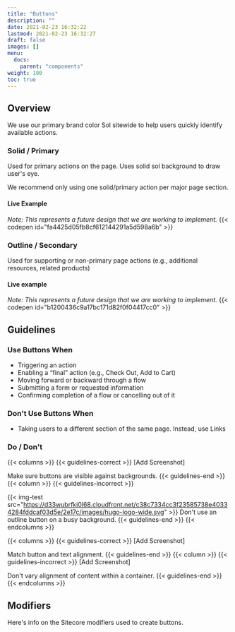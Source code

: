 ```yaml
---
title: "Buttons"
description: ""
date: 2021-02-23 16:32:22
lastmod: 2021-02-23 16:32:27
draft: false
images: []
menu:
  docs:
    parent: "components"
weight: 100
toc: true
---
```


## Overview

We use our primary brand color Sol sitewide to help users quickly identify available actions.

### Solid / Primary

Used for primary actions on the page. Uses solid sol background to draw user's eye.

We recommend only using one solid/primary action per major page section.

#### Live Example
*Note: This represents a future design that we are working to implement.*
{{< codepen id="fa4425d05fb8cf612144291a5d598a6b" >}}


### Outline / Secondary

Used for supporting or non-primary page actions (e.g., additional resources, related products)


#### Live example
*Note: This represents a future design that we are working to implement.*
{{< codepen id="b1200436c9a17bc171d82f0f04417cc0" >}}


<!-- ### Link Style -->

<!-- Do we want this? Idk -->



<!-- ### Full Width

Displays at full width of its container.

[example here] -->


<!-- ### Accessibility
[under construction] -->

## Guidelines

### Use Buttons When
- Triggering an action
- Enabling a “final” action (e.g., Check Out, Add to Cart)
- Moving forward or backward through a flow
- Submitting a form or requested information
- Confirming completion of a flow or cancelling out of it

### Don't Use Buttons When
- Taking users to a different section of the same page. Instead, use Links


### Do / Don't

{{< columns >}}
{{< guidelines-correct >}}
[Add Screenshot]

Make sure buttons are visible against backgrounds.
{{< guidelines-end >}}
{{< column >}}
{{< guidelines-incorrect >}}

{{< img-test src="https://d33wubrfki0l68.cloudfront.net/c38c7334cc3f23585738e40334284fddcaf03d5e/2e17c/images/hugo-logo-wide.svg" >}}
Don't use an outline button on a busy background.
{{< guidelines-end >}}
{{< endcolumns >}}

{{< columns >}}
{{< guidelines-correct >}}
[Add Screenshot]

Match button and text alignment.
{{< guidelines-end >}}
{{< column >}}
{{< guidelines-incorrect >}}
[Add Screenshot]

Don't vary alignment of content within a container.
{{< guidelines-end >}}
{{< endcolumns >}}


## Modifiers

Here's info on the Sitecore modifiers used to create buttons.
